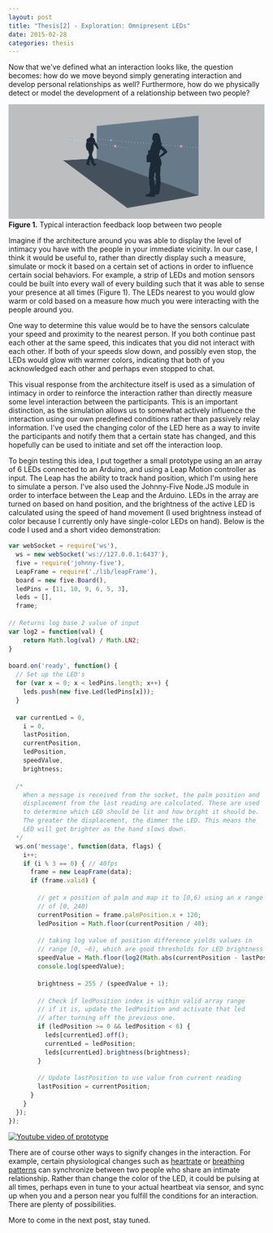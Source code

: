 ```yaml
---
layout: post
title: "Thesis[2] - Exploration: Omnipresent LEDs"
date: 2015-02-28
categories: thesis
---
```


Now that we've defined what an interaction looks like, the question becomes: how do we move beyond simply generating interaction and develop personal relationships as well? Furthermore, how do we physically detect or model the development of a relationship between two people?

![The LEDs][fig1]
**Figure 1.** Typical interaction feedback loop between two people

Imagine if the architecture around you was able to display the level of intimacy you have with the people in your immediate vicinity. In our case, I think it would be useful to, rather than directly display such a measure, simulate or mock it based on a certain set of actions in order to influence certain social behaviors. For example, a strip of LEDs and motion sensors could be built into every wall of every building such that it was able to sense your presence at all times (Figure 1). The LEDs nearest to you would glow warm or cold based on a measure how much you were interacting with the people around you.

One way to determine this value would be to have the sensors calculate your speed and proximity to the nearest person. If you both continue past each other at the same speed, this indicates that you did not interact with each other. If both of your speeds slow down, and possibly even stop, the LEDs would glow with warmer colors, indicating that both of you acknowledged each other and perhaps even stopped to chat.

This visual response from the architecture itself is used as a simulation of intimacy in order to reinforce the interaction rather than directly measure some level interaction between the participants. This is an important distinction, as the simulation allows us to somewhat actively influence the interaction using our own predefined conditions rather than passively relay information. I've used the changing color of the LED here as a way to invite the participants and notify them that a certain state has changed, and this hopefully can be used to initiate and set off the interaction loop.

To begin testing this idea, I put together a small prototype using an an array of 6 LEDs connected to an Arduino, and using a Leap Motion controller as input. The Leap has the ability to track hand position, which I'm using here to simulate a person. I've also used the Johnny-Five Node.JS module in order to interface between the Leap and the Arduino. LEDs in the array are turned on based on hand position, and the brightness of the active LED is calculated using the speed of hand movement (I used brightness instead of color because I currently only have single-color LEDs on hand). Below is the code I used and a short video demonstration:

```javascript
var webSocket = require('ws'),
  ws = new webSocket('ws://127.0.0.1:6437'),
  five = require('johnny-five'),
  LeapFrame = require('./lib/leapFrame'),
  board = new five.Board(),
  ledPins = [11, 10, 9, 6, 5, 3],
  leds = [],
  frame;

// Returns log base 2 value of input
var log2 = function(val) {
	return Math.log(val) / Math.LN2;
}

board.on('ready', function() {
  // Set up the LED's
  for (var x = 0; x < ledPins.length; x++) {
  	leds.push(new five.Led(ledPins[x]));
  }

  var currentLed = 0,
  	i = 0,
  	lastPosition,
  	currentPosition,
  	ledPosition,
  	speedValue,
  	brightness;

  /*
    When a message is received from the socket, the palm position and
    displacement from the last reading are calculated. These are used
    to determine which LED should be lit and how bright it should be.
    The greater the displacement, the dimmer the LED. This means the
    LED will get brighter as the hand slows down.
  */
  ws.on('message', function(data, flags) {
    i++;
    if (i % 3 == 0) { // 40fps
      frame = new LeapFrame(data);
      if (frame.valid) {

        // get x position of palm and map it to [0,6) using an x range
        // of [0, 240)
        currentPosition = frame.palmPosition.x + 120;
        ledPosition = Math.floor(currentPosition / 40);

        // taking log value of position difference yields values in
        // range [0, ~6), which are good thresholds for LED brightness
        speedValue = Math.floor(log2(Math.abs(currentPosition - lastPosition) + 1));
        console.log(speedValue);

        brightness = 255 / (speedValue + 1);

        // Check if ledPosition index is within valid array range
        // if it is, update the ledPosition and activate that led
        // after turning off the previous one.
        if (ledPosition >= 0 && ledPosition < 6) {
          leds[currentLed].off();
          currentLed = ledPosition;
          leds[currentLed].brightness(brightness);
        }

        // Update lastPosition to use value from current reading
        lastPosition = currentPosition;
      }
    }
  });
});

```

[![Youtube video of prototype](http://img.youtube.com/vi/CtNmzncG8uw/0.jpg)](http://www.youtube.com/watch?feature=player_embedded&v=CtNmzncG8uw)

There are of course other ways to signify changes in the interaction. For example, certain physiological changes such as [heartrate][1] or [breathing patterns][2] can synchronize between two people who share an intimate relationship. Rather than change the color of the LED, it could be pulsing at all times, perhaps even in tune to your actual heartbeat via sensor, and sync up when you and a person near you fulfill the conditions for an interaction. There are plenty of possibilities.

More to come in the next post, stay tuned.

[1]: http://news.nationalgeographic.com/news/2011/05/110504-fire-walking-hearts-beat-science-health-heartbeats
[2]: http://medicalxpress.com/news/2013-02-lovers-hearts-sync.html
[fig1]: /img/thesis/led-diagram.png
